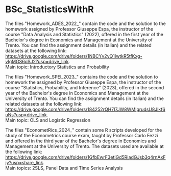 # BSc_StatisticsWithR
The files "Homework_ADES_2022_" contain the code and the solution to the homework assigned by Professor Giuseppe Espa, the instructor of the course "Data Analysis and Statistics" (2022), offered in the first year of the Bachelor's degree in Economics and Management at the University of Trento. You can find the assignment details (in Italian) and the related datasets at the following link: https://drive.google.com/drive/folders/1NBCYv2vQ1IwtkR5tfKxg-vIgMGS6oSJ2?usp=drive_link.    
Main topic: Introductory Statistics and Probability

The files "Homework_SPEI_2023_" contains the code and the solution to homework the assigned by Professor Giuseppe Espa, the instructor of the course "Statistics, Probability, and Inference" (2023), offered in the second year of the Bachelor's degree in Economics and Management at the University of Trento. You can find the assignment details (in Italian) and the related datasets at the following link: https://drive.google.com/drive/folders/184252rQH7I7JW8WMIgrudsU8Jlkf6uNs?usp=drive_link.    
Main topic: OLS and Logistic Regression

The files "EconometRics_2024_" contain some R scripts developed for the study of the Econometrics course exam, taught by Professor Carlo Fezzi and offered in the third year of the Bachelor's degree in Economics and Management at the University of Trento. The datasets used are available at the following link: https://drive.google.com/drive/folders/1GfbEwrF3etIGd5RIadGJsb3q4rnAxFjy?usp=share_link.      
Main topics: 2SLS, Panel Data and Time Series Analysis
